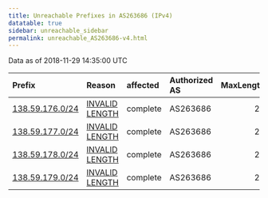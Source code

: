 ```yaml
---
title: Unreachable Prefixes in AS263686 (IPv4)
datatable: true
sidebar: unreachable_sidebar
permalink: unreachable_AS263686-v4.html
---
```


Data as of 2018-11-29 14:35:00 UTC


<div class="datatable-begin"></div>

| Prefix                                                   | Reason                                                                                                     | affected   | Authorized AS   |   MaxLength | Anchor                                         |   unreachable /24s |
|:---------------------------------------------------------|:-----------------------------------------------------------------------------------------------------------|:-----------|:----------------|------------:|:-----------------------------------------------|-------------------:|
| [138.59.176.0/24](https://stat.ripe.net/138.59.176.0/24) | [INVALID LENGTH](https://rpki-validator.ripe.net/announcement-preview?asn=AS263686&prefix=138.59.176.0/24) | complete   | AS263686        |          22 | [LACNIC](unreachable_LACNIC_RPKI_Root-v4.html) |                  1 |
| [138.59.177.0/24](https://stat.ripe.net/138.59.177.0/24) | [INVALID LENGTH](https://rpki-validator.ripe.net/announcement-preview?asn=AS263686&prefix=138.59.177.0/24) | complete   | AS263686        |          22 | [LACNIC](unreachable_LACNIC_RPKI_Root-v4.html) |                  1 |
| [138.59.178.0/24](https://stat.ripe.net/138.59.178.0/24) | [INVALID LENGTH](https://rpki-validator.ripe.net/announcement-preview?asn=AS263686&prefix=138.59.178.0/24) | complete   | AS263686        |          22 | [LACNIC](unreachable_LACNIC_RPKI_Root-v4.html) |                  1 |
| [138.59.179.0/24](https://stat.ripe.net/138.59.179.0/24) | [INVALID LENGTH](https://rpki-validator.ripe.net/announcement-preview?asn=AS263686&prefix=138.59.179.0/24) | complete   | AS263686        |          22 | [LACNIC](unreachable_LACNIC_RPKI_Root-v4.html) |                  1 |

<div class="datatable-end"></div>